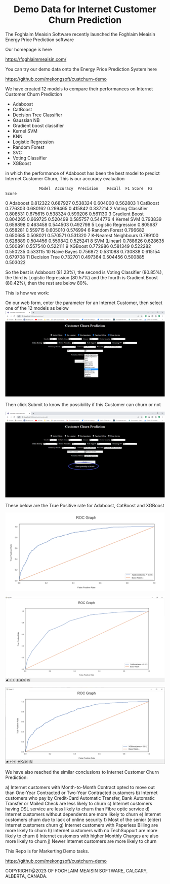 # <div align="center">Demo Data for Internet Customer Churn Prediction</div>

The Foghlaim Meaisin Software recently launched the Foghlaim Meaisin Energy Price Prediction software

Our homepage is here

https://foghlaimmeaisin.com/

You can try our demo data onto the Energy Price Prediction System here

https://github.com/mekongsoft/custchurn-demo

We have created 12 models to compare their performances on Internet Customer Churn Prediction

* Adaboost
* CatBoost
* Decision Tree Classifier
* Gaussian NB
* Gradient boost classifier
* Kernel SVM
* KNN
* Logistic Regression
* Random Forest
* SVC
* Voting Classifier
* XGBoost

in which the performance of Adaboost has been the best model to predict Internet Customer Churn,
This is our accuracy evaluation

                   Model  Accuracy  Precision    Recall  F1 SCore  F2 Score
0               Adaboost  0.812322   0.687927  0.538324  0.604000  0.562803
1               CatBoost  0.776303   0.680162  0.299465  0.415842  0.337214
2      Voting Classifier  0.808531   0.675615  0.538324  0.599206  0.561130
3         Gradient Boost  0.804265   0.669725  0.520499  0.585757  0.544776
4             Kernel SVM  0.793839   0.659898  0.463458  0.544503  0.492798
5    Logistic Regression  0.805687   0.658281  0.559715  0.605010  0.576994
6          Random Forest  0.796682   0.650685  0.508021  0.570571  0.531320
7   K-Nearest Neighbours  0.789100   0.628889  0.504456  0.559842  0.525241
8           SVM (Linear)  0.788626   0.628635  0.500891  0.557540  0.522111
9                XGBoost  0.772986   0.581349  0.522282  0.550235  0.533115
10           Naive Bayes  0.756872   0.531088  0.730838  0.615154  0.679708
11         Decision Tree  0.732701   0.497364  0.504456  0.500885  0.503022

So the best is Adaboost (81.23%), the second is Voting Classifier (80.85%), the third is Logistic Regression (80.57%) and the fourth is Gradient Boost (80.42%), then the rest are below 80%.

This is how we work:

On our web form, enter the parameter for an Internet Customer, then select one of the 12 models as below
![Marketing](./marketing/BackendAPI_Form.png)

Then click Submit to know the possibility if this Customer can churn or not

![Marketing](./marketing/BackendAPI_Predict.png)

These below are the True Positive rate for Adaboost, CatBoost and XGBoost

![Marketing](./marketing/AdaboostTruePositive.png)

![Marketing](./marketing/CatBoostTruePositive.png)

![Marketing](./marketing/XGBoostTruePositive.png)

We have also reached the similar conclusions to Internet Customer Churn Prediction:

a) Internet customers with Month-to-Month Contract opted to move out than One-Year Contracted or Two-Year Contracted customers
b) Internet customers who pay by Credit-Card Automatic Transfer, Bank Automatic Transfer or Mailed Check are less likely to churn
c) Internet customers having DSL service are less likely to churn than Fibre optic service
d) Internet customers without dependents are more likely to churn
e) Internet customers churn due to lack of online security
f) Most of the senior (elder) Internet customers churn
g) Internet customers with Paperless Billing are more likely to churn
h) Internet customers with no TechSupport are more likely to churn
i) Internet customers with higher Monthly Charges are also more likely to churn
j) Newer Internet customers are more likely to churn

This Repo is for Markerting Demo tasks.

https://github.com/mekongsoft/custchurn-demo

COPYRIGHT@2023 OF FOGHLAIM MEAISIN SOFTWARE, CALGARY, ALBERTA, CANADA.